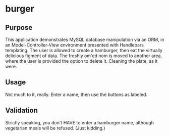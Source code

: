 # burger
## Purpose
This application demonstrates MySQL database manipulation via an ORM, in an Model-Controller-View environment presented with Handlebars templating. The user is allowed to create a hamburger, then eat the virtually delicious figment of data. The freshly om'ed nom is moved to another area, where the user is provided the option to delete it. Cleaning the plate, as it were.

## Usage
Not much to it, really. Enter a name, then use the buttons as labeled.

## Validation
Strictly speaking, you don't HAVE to enter a hamburger name, although vegetarian meals will be refused. (Just kidding.)